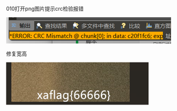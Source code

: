 010打开png图片提示crc检验报错

![image-20250327204359872](./assets/image-20250327204359872.png)

修复宽高

![image-20250327204402934](./assets/image-20250327204402934.png)
